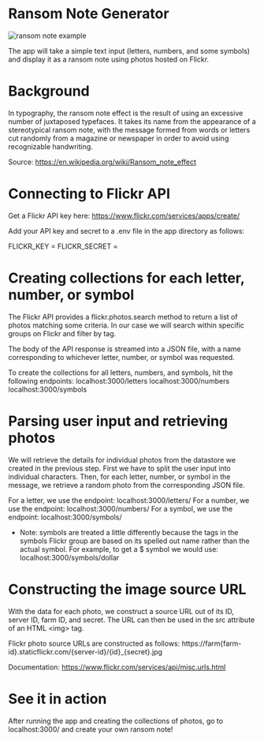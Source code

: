 # Ransom Note Generator

![ransom note example](https://user-images.githubusercontent.com/22288641/48041773-c2658f80-e14c-11e8-95b1-e43bcfc33141.png)

The app will take a simple text input (letters, numbers, and some symbols) and display it as a ransom note using photos hosted on Flickr.

# Background

In typography, the ransom note effect is the result of using an excessive number of juxtaposed typefaces. It takes its name from the appearance of a stereotypical ransom note, with the message formed from words or letters cut randomly from a magazine or newspaper in order to avoid using recognizable handwriting.

Source: https://en.wikipedia.org/wiki/Ransom_note_effect

# Connecting to Flickr API

Get a Flickr API key here: https://www.flickr.com/services/apps/create/

Add your API key and secret to a .env file in the app directory as follows:

FLICKR_KEY = <your key here>
FLICKR_SECRET = <your secret here>

# Creating collections for each letter, number, or symbol

The Flickr API provides a flickr.photos.search method to return a list of photos matching some criteria. In our case we will search within specific groups on Flickr and filter by tag.

The body of the API response is streamed into a JSON file, with a name corresponding to whichever letter, number, or symbol was requested.

To create the collections for all letters, numbers, and symbols, hit the following endpoints:
localhost:3000/letters
localhost:3000/numbers
localhost:3000/symbols

# Parsing user input and retrieving photos

We will retrieve the details for individual photos from the datastore we created in the previous step. First we have to split the user input into individual characters. Then, for each letter, number, or symbol in the message, we retrieve a random photo from the corresponding JSON file.

For a letter, we use the endpoint: localhost:3000/letters/<letter>
For a number, we use the endpoint: localhost:3000/numbers/<number>
For a symbol, we use the endpoint: localhost:3000/symbols/<symbol name>

- Note: symbols are treated a little differently because the tags in the symbols Flickr group are based on its spelled out name rather than the actual symbol. For example, to get a \$ symbol we would use:
  localhost:3000/symbols/dollar

# Constructing the image source URL

With the data for each photo, we construct a source URL out of its ID, server ID, farm ID, and secret. The URL can then be used in the src attribute of an HTML \<img\> tag.

Flickr photo source URLs are constructed as follows:
https://farm{farm-id}.staticflickr.com/{server-id}/{id}_{secret}.jpg

Documentation: https://www.flickr.com/services/api/misc.urls.html

# See it in action

After running the app and creating the collections of photos, go to localhost:3000/ and create your own ransom note!
